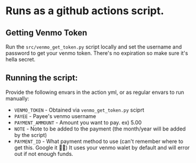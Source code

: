 # Runs as a github actions script. 
## Getting Venmo Token
Run the `src/venmo_get_token.py` script locally and set the username and password to get your venmo token. There's no expiration so make sure it's hella secret. 

## Running the script:
Provide the following envars in the action yml, or as regular envars to run manually:

- `VENMO_TOKEN` - Obtained via `venmo_get_token.py` sciprt
- `PAYEE` - Payee's venmo username
- `PAYMENT_AMMOUNT` - Amount you want to pay. ex) 5.00
- `NOTE` - Note to be added to the payment (the month/year will be added by the script)
- `PAYMENT_ID` - What payment method to use (can't remember where to get this. Google it 🤷‍♂️) It uses your venmo walet by default and will error out if not enough funds. 
